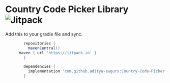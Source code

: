 Country Code Picker Library ![Jitpack](https://jitpack.io/v/aditya-augurs/Country-Code-Picker.svg)
==================================

Add this to your gradle file and sync.

  ````groovy
          repositories {
            mavenCentral()
	    maven { url 'https://jitpack.io' }
          }
   ````

  ````groovy
          dependencies {
            implementation 'com.github.aditya-augurs:Country-Code-Picker:1.0.2'
          }
   ````

